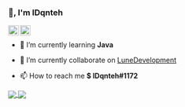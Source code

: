 ### 👋, I'm lDqnteh

<a href="https://twitter.com/lDqnteh">
  <img align="left" alt="lDqnteh" width="21px" src="https://raw.githubusercontent.com/anuraghazra/anuraghazra/master/assets/twitter.svg" />
</a>

<a href="https://lunedev.dev/discord">
  <img align="left" alt="lDqnteh" width="21px" src="https://raw.githubusercontent.com/anuraghazra/anuraghazra/master/assets/discord-round.svg" />
</a>

<br />

- 🌱 I’m currently learning **Java**

- 🔭 I’m currently collaborate on [LuneDevelopment](https://github.com/LuneDevelopment)

- 📫 How to reach me **$ lDqnteh#1172**
  
<a href="https://github.com/lDqnteh">
  <img align="center" src="https://github-readme-stats.vercel.app/api?username=lDqnteh&show_icons=true&count_private=true&bg_color=45,000000,161ba7,00add0&title_color=fff&text_color=fff" />
</a>
<a href="https://github.com/lDqnteh">
  <img align="center" src="https://github-readme-stats.vercel.app/api/top-langs/?username=lDqnteh&layout=compact&bg_color=-45,00add0,161ba7,000000&title_color=fff&text_color=fff" />
</a>

  
<br />
<br />

